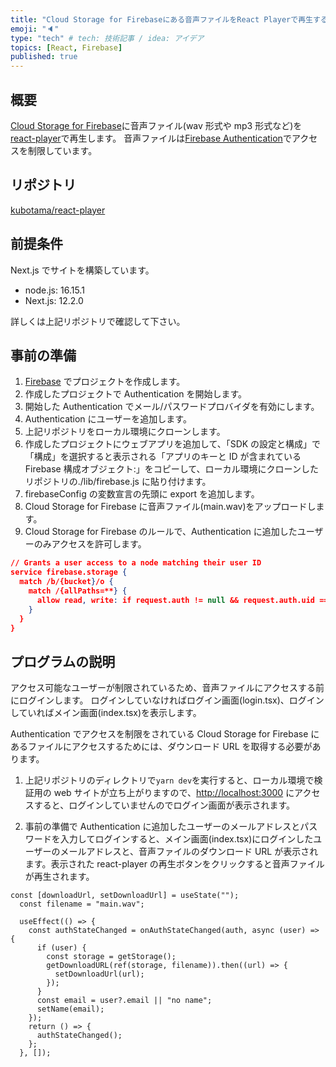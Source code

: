 ```yaml
---
title: "Cloud Storage for Firebaseにある音声ファイルをReact Playerで再生する"
emoji: "🔈"
type: "tech" # tech: 技術記事 / idea: アイデア
topics: [React, Firebase]
published: true
---
```


## 概要

[Cloud Storage for Firebase](https://firebase.google.com/docs/storage)に音声ファイル(wav 形式や mp3 形式など)を
[react-player](https://www.npmjs.com/package/react-player)で再生します。
音声ファイルは[Firebase Authentication](https://firebase.google.com/docs/auth)でアクセスを制限しています。

<!--more-->

## リポジトリ

[kubotama/react-player](https://github.com/kubotama/react-player)

## 前提条件

Next.js でサイトを構築しています。

- node.js: 16.15.1
- Next.js: 12.2.0

詳しくは上記リポジトリで確認して下さい。

## 事前の準備

1. [Firebase](https://console.firebase.google.com/) でプロジェクトを作成します。
1. 作成したプロジェクトで Authentication を開始します。
1. 開始した Authentication でメール/パスワードプロバイダを有効にします。
1. Authentication にユーザーを追加します。
1. 上記リポジトリをローカル環境にクローンします。
1. 作成したプロジェクトにウェブアプリを追加して、「SDK の設定と構成」で「構成」を選択すると表示される「アプリのキーと ID が含まれている Firebase 構成オブジェクト:」をコピーして、ローカル環境にクローンしたリポジトリの./lib/firebase.js に貼り付けます。
1. firebaseConfig の変数宣言の先頭に export を追加します。
1. Cloud Storage for Firebase に音声ファイル(main.wav)をアップロードします。
1. Cloud Storage for Firebase のルールで、Authentication に追加したユーザーのみアクセスを許可します。

```json
// Grants a user access to a node matching their user ID
service firebase.storage {
  match /b/{bucket}/o {
    match /{allPaths=**} {
      allow read, write: if request.auth != null && request.auth.uid == "追加したユーザーのユーザーUID";
    }
  }
}
```

## プログラムの説明

アクセス可能なユーザーが制限されているため、音声ファイルにアクセスする前にログインします。
ログインしていなければログイン画面(login.tsx)、ログインしていればメイン画面(index.tsx)を表示します。

Authentication でアクセスを制限をされている Cloud Storage for Firebase にあるファイルにアクセスするためには、ダウンロード URL を取得する必要があります。

1. 上記リポジトリのディレクトリで`yarn dev`を実行すると、ローカル環境で検証用の web サイトが立ち上がりますので、<http://localhost:3000> にアクセスすると、ログインしていませんのでログイン画面が表示されます。

1. 事前の準備で Authentication に追加したユーザーのメールアドレスとパスワードを入力してログインすると、メイン画面(index.tsx)にログインしたユーザーのメールアドレスと、音声ファイルのダウンロード URL が表示されます。表示された react-player の再生ボタンをクリックすると音声ファイルが再生されます。

```tsx:index.tsx
const [downloadUrl, setDownloadUrl] = useState("");
  const filename = "main.wav";

  useEffect(() => {
    const authStateChanged = onAuthStateChanged(auth, async (user) => {
      if (user) {
        const storage = getStorage();
        getDownloadURL(ref(storage, filename)).then((url) => {
          setDownloadUrl(url);
        });
      }
      const email = user?.email || "no name";
      setName(email);
    });
    return () => {
      authStateChanged();
    };
  }, []);

```
